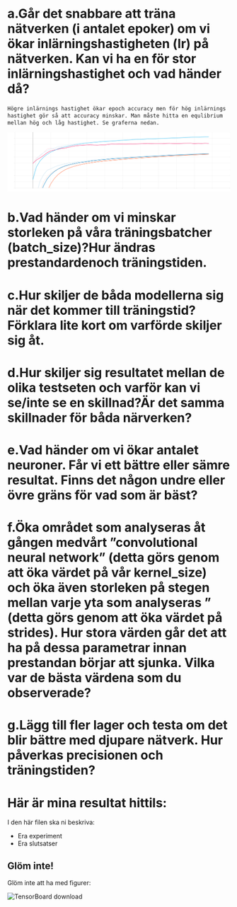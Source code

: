 
# a.Går det snabbare att träna nätverken (i antalet epoker) om vi ökar inlärningshastigheten (lr) på nätverken. Kan vi ha en för stor inlärningshastighet och vad händer då?
    Högre inlärnings hastighet ökar epoch accuracy men för hög inlärnings hastighet gör så att accuracy minskar. Man måste hitta en equlibrium mellan hög och låg hastighet. Se graferna nedan.
![bild 0.01 och 0.2](fig/0.01_and_0.2.svg)

# b.Vad händer om vi minskar storleken på våra träningsbatcher (batch_size)?Hur ändras prestandardenoch träningstiden.

# c.Hur skiljer de båda modellerna sig när det kommer till träningstid? Förklara lite kort om varförde skiljer sig åt.

# d.Hur skiljer sig resultatet mellan de olika testseten och varför kan vi se/inte se en skillnad?Är det samma skillnader för båda närverken?

# e.Vad händer om vi ökar antalet neuroner. Får vi ett bättre eller sämre resultat. Finns det någon undre eller övre gräns för vad som är bäst?

# f.Öka området som analyseras åt gången medvårt ”convolutional neural network” (detta görs genom att öka värdet på vår kernel_size) och öka även storleken på stegen mellan varje yta som analyseras ” (detta görs genom att öka värdet på strides). Hur stora värden går det att ha på dessa parametrar innan prestandan börjar att sjunka. Vilka var de bästa värdena som du observerade?

# g.Lägg till fler lager och testa om det blir bättre med djupare nätverk. Hur påverkas precisionen och träningstiden?




# Här är mina resultat hittils:

I den här filen ska ni beskriva:
- Era experiment
- Era slutsatser

## Glöm inte!

Glöm inte att ha med figurer:

![TensorBoard download](fig/TensorBoardDownload.png "Glöm inte att kryssa i 'Show data download links' så att ni kan ladda ner era filer.")

